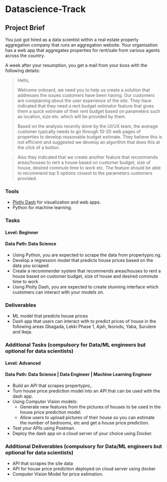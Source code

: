 # Datascience-Track

## Project Brief
You just got hired as a data scientist within a real estate property aggregation company that runs an aggregation website. Your organisation has a web app that aggregates properties for rent/sale from various agents across the country. 

A week after your resumption, you get a mail from your boss with the following details:

> Hello,
> 
> Welcome onboard, we need you to help us create a solution that addresses the issues customers have been having. Our customers are complaining about the user experience of the site. They have indicated that they need a rent budget estimator feature that gives them a quick estimate of their rent budget based on parameters such as location, size etc. which will be provided by them. 
> 
> Based on the analysis recently done by the UI/UX team, the average customer typically needs to go through 10-20 web pages of properties to develop reasonable budget estimate. They believe this is not efficient and suggested we develop an algorithm that does this at the click of a button.
> 

> Also they indicated that we create another feature that recommends areas/houses to rent a house based on customer budget, size of house, desired commute time to work etc. The feature should be able to recommend top 5 options closest to the parameters customers provided.

### Tools
- [Plotly Dash](https://dash.plotly.com/) for visualization and web apps.
- Python for machine learning.

### Tasks
#### Level: Beginner
#### Data Path: Data Science
- Using Python, you are expected to scrape the data from propertypro.ng.
- Develop a regression model that predicts house prices based on the data you scraped
- Create a recommender system that recommends areas/houses to rent a house based on customer budget, size of house and desired commute time to work
- Using Plotly Dash, you are expected to create stunning interface which customers can interact with your models on.

### Deliverables
- ML model that predicts house prices
- Dash app that users can interact with to predict prices of house in the following areas Gbagada, Lekki Phase 1, Ajah, Ikorodu, Yaba, Surulere and Ikeja.

### Additional Tasks (compulsory for Data/ML engineers but optional for data scientists)
#### Level: Advanced
#### Data Path: Data Science | Data Engineer | Machine Learning Engineer
- Build an API that scrapes propertypro,.
- Turn house price prediction model into an API that can be used with the dash app.
- Using Computer Vision models:
    - Generate new features from the pictures of houses to be used in the house price prediction model.
    - Allow users to upload pictures of their house so you can estimate the number of bedrooms, etc and get a house price prediction.
- Test your APIs using Postman.
- Deploy the dash app on a cloud server of your choice using Docker.

### Additional Deliverables (compulsory for Data/ML engineers but optional for data scientists)
- API that scrapes the site data
- API for house price prediction deployed on cloud server using docker
- Computer Vision Model for price estimation.


